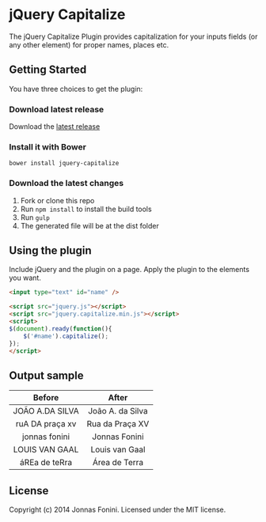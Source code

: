 jQuery Capitalize
================================

The jQuery Capitalize Plugin provides capitalization for your inputs fields (or any other element) for proper names, places etc.


## Getting Started

You have three choices to get the plugin:


### Download latest release

Download the [latest release](https://github.com/fonini/jquery-capitalize/releases)


### Install it with Bower

`bower install jquery-capitalize`


### Download the latest changes

 1. Fork or clone this repo
 2. Run `npm install` to install the build tools
 3. Run `gulp`
 4. The generated file will be at the dist folder


## Using the plugin

Include jQuery and the plugin on a page. Apply the plugin to the elements you want.

```html
<input type="text" id="name" />

<script src="jquery.js"></script>
<script src="jquery.capitalize.min.js"></script>
<script>
$(document).ready(function(){
	$('#name').capitalize();
});
</script>
```


## Output sample

|    **Before**   	|     **After**    	|
|:---------------:	|:----------------:	|
| JOÃO A.DA SILVA 	| João A. da Silva 	|
| ruA DA praça xv 	| Rua da Praça XV  	|
| jonnas fonini   	| Jonnas Fonini    	|
| LOUIS VAN GAAL  	| Louis van Gaal   	|
| áREa de teRra  	| Área de Terra   	|


## License

Copyright (c) 2014 Jonnas Fonini. Licensed under the MIT license.
